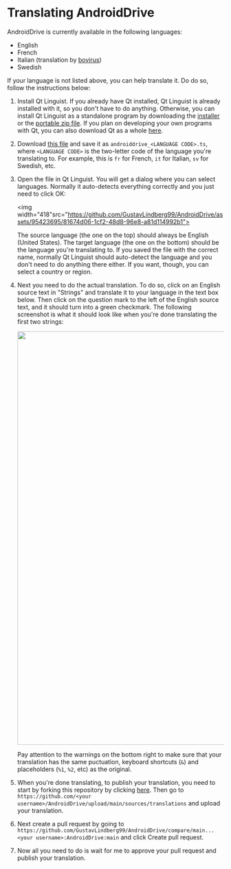 # Translating AndroidDrive

AndroidDrive is currently available in the following languages:

* English
* French
* Italian (translation by [bovirus](https://github.com/bovirus))
* Swedish

If your language is not listed above, you can help translate it. Do do so, follow the instructions below:

1. Install Qt Linguist. If you already have Qt installed, Qt Linguist is already installed with it, so you don't have to do anything. Otherwise, you can install Qt Linguist as a standalone program by downloading the [installer](https://mega.nz/file/3ZpQGIIC#TV5Ozt0xJT0O5yvveUb8irx5kgpoWmliIyaAdUNw3l4) or the [portable zip file](https://mega.nz/file/uQRjURwY#mIBaUtnxbfI2qlVvXNFjfnGmJo2aZpS2J1k45GN0Cxc). If you plan on developing your own programs with Qt, you can also download Qt as a whole [here](https://www.qt.io/download-qt-installer-oss).
2. Download [this file](https://raw.githubusercontent.com/GustavLindberg99/AndroidDrive/main/sources/translations/androiddrive_empty_translation.ts) and save it as `androiddrive_<LANGUAGE CODE>.ts`, where `<LANGUAGE CODE>` is the two-letter code of the language you're translating to. For example, this is `fr` for French, `it` for Italian, `sv` for Swedish, etc.
3. Open the file in Qt Linguist. You will get a dialog where you can select languages. Normally it auto-detects everything correctly and you just need to click OK:

   <img width="418"src="https://github.com/GustavLindberg99/AndroidDrive/assets/95423695/81674d06-1cf2-48d8-96e8-a81d114992b1">
   
   The source language (the one on the top) should always be English (United States). The target language (the one on the bottom) should be the language you're translating to. If you saved the file with the correct name, normally Qt Linguist should auto-detect the language and you don't need to do anything there either. If you want, though, you can select a country or region.

4. Next you need to do the actual translation. To do so, click on an English source text in "Strings" and translate it to your language in the text box below. Then click on the question mark to the left of the English source text, and it should turn into a green checkmark. The following screenshot is what it should look like when you're done translating the first two strings:

   <img width="960" src="https://github.com/GustavLindberg99/AndroidDrive/assets/95423695/9e9eb0f7-124f-4788-ae1e-5b1c52416112">

   Pay attention to the warnings on the bottom right to make sure that your translation has the same puctuation, keyboard shortcuts (`&`) and placeholders (`%1`, `%2`, etc) as the original.

5. When you're done translating, to publish your translation, you need to start by forking this repository by clicking [here](https://github.com/GustavLindberg99/AndroidDrive/fork). Then go to `https://github.com/<your username>/AndroidDrive/upload/main/sources/translations` and upload your translation.
6. Next create a pull request by going to `https://github.com/GustavLindberg99/AndroidDrive/compare/main...<your username>:AndroidDrive:main` and click Create pull request.
7. Now all you need to do is wait for me to approve your pull request and publish your translation.
